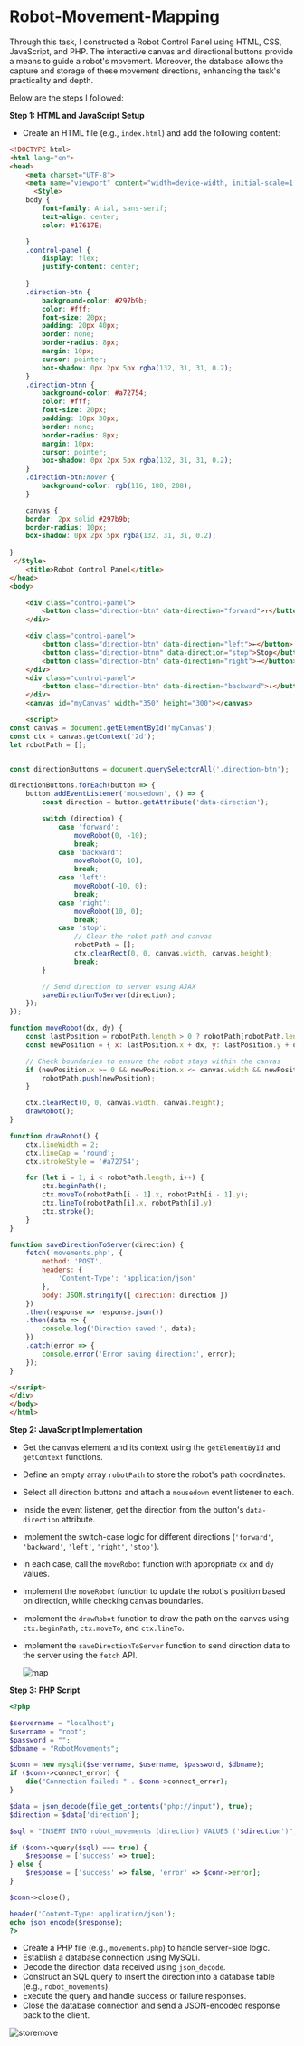# Robot-Movement-Mapping
Through this task, I constructed a Robot Control Panel using HTML, CSS, JavaScript, and PHP. The interactive canvas and directional buttons provide a means to guide a  robot's movement. Moreover, the database allows the capture and storage of these movement directions, enhancing the task's practicality and depth. 

Below are the steps I followed:

**Step 1: HTML and JavaScript Setup**
- Create an HTML file (e.g., `index.html`) and add the following content:

```html
<!DOCTYPE html>
<html lang="en">
<head>
    <meta charset="UTF-8">
    <meta name="viewport" content="width=device-width, initial-scale=1.0">
      <Style>
    body {
        font-family: Arial, sans-serif;
        text-align: center;
        color: #17617E;

    }
    .control-panel {
        display: flex;
        justify-content: center;
        
    }
    .direction-btn {
        background-color: #297b9b;
        color: #fff;
        font-size: 20px;
        padding: 20px 40px;
        border: none;
        border-radius: 8px;
        margin: 10px;
        cursor: pointer;
        box-shadow: 0px 2px 5px rgba(132, 31, 31, 0.2);
    }
    .direction-btnn {
        background-color: #a72754;
        color: #fff;
        font-size: 20px;
        padding: 10px 30px;
        border: none;
        border-radius: 8px;
        margin: 10px;
        cursor: pointer;
        box-shadow: 0px 2px 5px rgba(132, 31, 31, 0.2);
    }
    .direction-btn:hover {
        background-color: rgb(116, 180, 208);
    }

    canvas {
    border: 2px solid #297b9b;
    border-radius: 10px;
    box-shadow: 0px 2px 5px rgba(132, 31, 31, 0.2);
    
}
 </Style>
    <title>Robot Control Panel</title>
</head>
<body>

    <div class="control-panel">
        <button class="direction-btn" data-direction="forward">↑</button>
    </div>

    <div class="control-panel">
        <button class="direction-btn" data-direction="left">←</button>
        <button class="direction-btnn" data-direction="stop">Stop</button>
        <button class="direction-btn" data-direction="right">→</button>
    </div>
    <div class="control-panel">
        <button class="direction-btn" data-direction="backward">↓</button>
    </div>
    <canvas id="myCanvas" width="350" height="300"></canvas>

    <script>
const canvas = document.getElementById('myCanvas');
const ctx = canvas.getContext('2d');
let robotPath = [];


const directionButtons = document.querySelectorAll('.direction-btn');

directionButtons.forEach(button => {
    button.addEventListener('mousedown', () => {
        const direction = button.getAttribute('data-direction');

        switch (direction) {
            case 'forward':
                moveRobot(0, -10);
                break;
            case 'backward':
                moveRobot(0, 10);
                break;
            case 'left':
                moveRobot(-10, 0);
                break;
            case 'right':
                moveRobot(10, 0);
                break;
            case 'stop':
                // Clear the robot path and canvas
                robotPath = [];
                ctx.clearRect(0, 0, canvas.width, canvas.height);
                break;
        }

        // Send direction to server using AJAX
        saveDirectionToServer(direction);
    });
});

function moveRobot(dx, dy) {
    const lastPosition = robotPath.length > 0 ? robotPath[robotPath.length - 1] : { x: canvas.width / 2, y: canvas.height / 2 };
    const newPosition = { x: lastPosition.x + dx, y: lastPosition.y + dy };

    // Check boundaries to ensure the robot stays within the canvas
    if (newPosition.x >= 0 && newPosition.x <= canvas.width && newPosition.y >= 0 && newPosition.y <= canvas.height) {
        robotPath.push(newPosition);
    }

    ctx.clearRect(0, 0, canvas.width, canvas.height);
    drawRobot();
}

function drawRobot() {
    ctx.lineWidth = 2;
    ctx.lineCap = 'round';
    ctx.strokeStyle = '#a72754';

    for (let i = 1; i < robotPath.length; i++) {
        ctx.beginPath();
        ctx.moveTo(robotPath[i - 1].x, robotPath[i - 1].y);
        ctx.lineTo(robotPath[i].x, robotPath[i].y);
        ctx.stroke();
    }
}

function saveDirectionToServer(direction) {
    fetch('movements.php', {
        method: 'POST',
        headers: {
            'Content-Type': 'application/json'
        },
        body: JSON.stringify({ direction: direction })
    })
    .then(response => response.json())
    .then(data => {
        console.log('Direction saved:', data);
    })
    .catch(error => {
        console.error('Error saving direction:', error);
    });
}

</script>
</div>
</body>
</html>
```
**Step 2: JavaScript Implementation**

- Get the canvas element and its context using the `getElementById` and `getContext` functions.
- Define an empty array `robotPath` to store the robot's path coordinates.
- Select all direction buttons and attach a `mousedown` event listener to each.
- Inside the event listener, get the direction from the button's `data-direction` attribute.
- Implement the switch-case logic for different directions (`'forward'`, `'backward'`, `'left'`, `'right'`, `'stop'`).
- In each case, call the `moveRobot` function with appropriate `dx` and `dy` values.
- Implement the `moveRobot` function to update the robot's position based on direction, while checking canvas boundaries.
- Implement the `drawRobot` function to draw the path on the canvas using `ctx.beginPath`, `ctx.moveTo`, and `ctx.lineTo`.
- Implement the `saveDirectionToServer` function to send direction data to the server using the `fetch` API.

  ![map](https://github.com/LatifahAbuhamamah/Robot-Movement-Mapping/blob/main/map.png)

**Step 3: PHP Script**
```php
<?php

$servername = "localhost";
$username = "root";
$password = "";
$dbname = "RobotMovements";

$conn = new mysqli($servername, $username, $password, $dbname);
if ($conn->connect_error) {
    die("Connection failed: " . $conn->connect_error);
}

$data = json_decode(file_get_contents("php://input"), true);
$direction = $data['direction'];

$sql = "INSERT INTO robot_movements (direction) VALUES ('$direction')";

if ($conn->query($sql) === true) {
    $response = ['success' => true];
} else {
    $response = ['success' => false, 'error' => $conn->error];
}

$conn->close();

header('Content-Type: application/json');
echo json_encode($response);
?>
```

- Create a PHP file (e.g., `movements.php`) to handle server-side logic.
- Establish a database connection using MySQLi.
- Decode the direction data received using `json_decode`.
- Construct an SQL query to insert the direction into a database table (e.g., `robot_movements`).
- Execute the query and handle success or failure responses.
- Close the database connection and send a JSON-encoded response back to the client.

![storemove](https://github.com/LatifahAbuhamamah/Robot-Movement-Mapping/blob/main/database.png)

